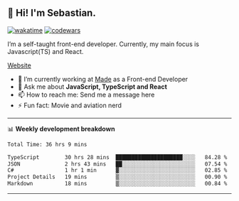 ## 👋 Hi! I'm Sebastian.

[![wakatime](https://wakatime.com/badge/user/df0036c6-328a-4a39-be9b-e49417ed22a1.svg)](https://wakatime.com/@df0036c6-328a-4a39-be9b-e49417ed22a1)
[![codewars](https://www.codewars.com/users/sebavuye/badges/small)](https://www.codewars.com/users/sebavuye)

I’m a self-taught front-end developer. Currently, my main focus is Javascript(TS) and React.

[Website](https://sebastianvuye.be)

- 🔭 I’m currently working at [Made](https://made.be/) as a Front-end Developer
- 💬 Ask me about **JavaScript, TypeScript and React**
- 📫 How to reach me: Send me a message here
- ⚡ Fun fact: Movie and aviation nerd

-------

📊 **Weekly development breakdown**

<!--START_SECTION:waka-->

```txt
Total Time: 36 hrs 9 mins

TypeScript        30 hrs 28 mins  █████████████████████░░░░   84.28 %
JSON              2 hrs 43 mins   ██░░░░░░░░░░░░░░░░░░░░░░░   07.54 %
C#                1 hr 1 min      ▓░░░░░░░░░░░░░░░░░░░░░░░░   02.85 %
Project Details   19 mins         ▒░░░░░░░░░░░░░░░░░░░░░░░░   00.90 %
Markdown          18 mins         ▒░░░░░░░░░░░░░░░░░░░░░░░░   00.84 %
```

<!--END_SECTION:waka-->
-------
